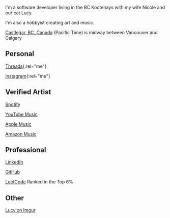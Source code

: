 <i class="ti ti-user"></i> I'm a software developer living in the BC Kootenays with my wife Nicole and our cat Lucy.

<i class="ti ti-user-plus"></i> I'm also a hobbyist creating art and music.

<i class="ti ti-map-pin"></i> [Castlegar, BC, Canada](https://www.bing.com/maps?osid=053c1577-c000-49e1-a8eb-703fdfa0b5e6) (Pacific Time) is midway between Vancouver and Calgary

## Personal
<i class="ti ti-brand-threads"></i> [Threads](https://www.threads.net/@kootenay_eric){:rel="me"}

<i class="ti ti-brand-instagram"></i> [Instagram](https://instagram.com/kootenay_eric){:rel="me"}


## Verified Artist

<i class="ti ti-brand-spotify"></i> [Spotify](https://open.spotify.com/artist/0j1XlBsuJAWVkLvYdps4lX?si=17amKqiST96BA4Y8VxOMTA)

<i class="ti ti-brand-youtube"></i> [YouTube Music](https://music.youtube.com/channel/UCmT8GyxF0nCasITpfHcaPmA)

<i class="ti ti-brand-apple"></i> [Apple Music](https://music.apple.com/ca/artist/eric-soltys/1758635096)

<i class="ti ti-brand-amazon"></i> [Amazon Music](https://music.amazon.ca/artists/B0D9V2MGQX/eric-soltys)


## Professional

<i class="ti ti-brand-linkedin"></i> [LinkedIn](https://www.linkedin.com/in/ericjamessoltys/)

<i class="ti ti-brand-github"></i> [GitHub](https://github.com/esoltys)

<i class="ti ti-brand-leetcode"></i> [LeetCode](https://leetcode.com/u/esoltys/) Ranked in the Top 6%

## Other
<i class="ti ti-cat"></i> [Lucy on Imgur](https://imgur.com/user/tuxedolucy)
